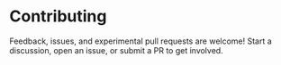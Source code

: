 # Contributing

Feedback, issues, and experimental pull requests are welcome!
Start a discussion, open an issue, or submit a PR to get involved.
